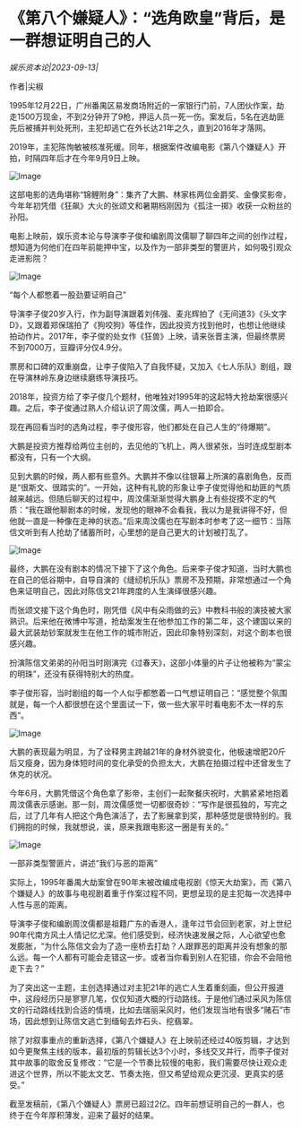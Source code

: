 # 《第八个嫌疑人》：“选角欧皇”背后，是一群想证明自己的人

*娱乐资本论|2023-09-13|*

作者|尖椒

1995年12月22日，广州番禺区易发商场附近的一家银行门前，7人团伙作案，劫走1500万现金，不到2分钟开了9枪，押运人员一死一伤。案发后，5名在逃劫匪先后被捕并判处死刑，主犯却逃亡在外长达21年之久，直到2016年才落网。

2019年，主犯陈恂敏被核准死缓。同年，根据案件改编电影《第八个嫌疑人》开拍，时隔四年后才在今年9月9日上映。

![Image](https://mmbiz.qpic.cn/mmbiz_png/3bva97Ph58sb10nrb8PmPfH7jHSPJETrVtNiaJLPXFMXOP7fV9ctQUReib4vaXPXJicIYs99NA51LEY0Bibaa8KW0w/640?wx_fmt=png)

这部电影的选角堪称“锦鲤附身”：集齐了大鹏、林家栋两位金爵奖、金像奖影帝，今年年初凭借《狂飙》大火的张颂文和暑期档刚因为《孤注一掷》收获一众粉丝的孙阳。

电影上映前，娱乐资本论与导演李子俊和编剧周汶儒聊了聊四年之间的创作过程，想知道为何他们在四年前能押中宝，以及作为一部非类型的警匪片，如何吸引观众走进影院？

![Image](https://mmbiz.qpic.cn/mmbiz_png/3bva97Ph58sAFjslscdmNnrjnuxGqh9V836QxkebVKLJBgYSLLIQ3B2GtfGayl5nSniazArKBIAPv3JTkb9wrCg/640?wx_fmt=png)

“每个人都憋着一股劲要证明自己”

导演李子俊20岁入行，作为副导演跟着刘伟强、麦兆辉拍了《无间道3》《头文字D》，又跟着郑保瑞拍了《狗咬狗》等佳作，因此投资方找到他时，也想让他继续拍动作片。2017年，李子俊的处女作《狂兽》上映，请来张晋主演，但最终票房不到7000万，豆瓣评分仅4.9分。

票房和口碑的双重崩盘，让李子俊陷入了自我怀疑，又加入《七人乐队》剧组，跟在导演林岭东身边继续磨练导演技巧。

2018年，投资方给了李子俊几个题材，他唯独对1995年的这起特大抢劫案很感兴趣。之后，李子俊通过熟人介绍认识了周汶儒，两人一拍即合。

现在再回看当时的选角过程，李子俊形容，他们都处在自己人生的“待爆期”。

大鹏是投资方推荐给两位主创的，去见他的飞机上，两人很紧张，当时连成型剧本都没有，只有一个大纲。

见到大鹏的时候，两人都有些意外。大鹏并不像以往银幕上所演的喜剧角色，反而是“很斯文、很踏实的”。一开始，这种有礼貌的形象让李子俊觉得他和劫匪的气质越来越远。但随后聊天的过程中，周汶儒渐渐觉得大鹏身上有些捉摸不定的气质：“我在跟他聊剧本的时候，发现他的眼神不会看我，我以为是我讲得不好，但他就一直是一种像在走神的状态。”后来周汶儒也在写剧本时参考了这一细节：当陈信文听到有人抢劫了储蓄所时，心里想的是自己更大的计划被打乱了。

![Image](https://mmbiz.qpic.cn/sz_mmbiz_jpg/Thf7MtZSy5Jt2FTYdFibDsbo4S7wiaDPqe6vCH0CEfYb6BicUJxOoAIM78tJp0ib4gTT8v90CTH0P6kibB5zDYaW7Lw/640?wx_fmt=jpeg)

最终，大鹏在没有剧本的情况下接下了这个角色。后来李子俊才知道，当时大鹏也在自己的低谷期中，自导自演的《缝纫机乐队》票房不及预期，非常想通过一个角色来证明自己，因此对陈信文21年跨度的人生演绎很感兴趣。

而张颂文接下这个角色时，刚凭借《风中有朵雨做的云》中教科书般的演技被大家熟识。后来他在微博中写道，抢劫案发生在他参加工作的第二年，这个建国以来的最大武装劫钞案就发生在他工作的城市附近，因此印象特别深刻，对这个剧本也很感兴趣。

扮演陈信文弟弟的孙阳当时刚演完《过春天》，这部小体量的片子让他被称为“蒙尘的明珠”，还没有获得特别大的热度。

李子俊形容，当时剧组的每一个人似乎都憋着一口气想证明自己：“感觉整个氛围就是，每一个人都很想在这个里面试一下，做一些大家平时看电影不太一样的东西”。

![Image](https://mmbiz.qpic.cn/mmbiz_png/3bva97Ph58sb10nrb8PmPfH7jHSPJETrMmfkqpYMnAMrFDIIias9Dsj2dLvMQVsHdOjOHwwFdwZGxTyx2iaiaL09g/640?wx_fmt=png)

大鹏的表现最为明显，为了诠释男主跨越21年的身材外貌变化，他极速增肥20斤后又瘦身，因为身体短时间的变化承受的负担太大，大鹏在拍摄过程中还曾发生了休克的状况。

今年6月，大鹏凭借这个角色拿了影帝，主创们一起聚餐庆祝时，大鹏紧紧地抱着周汶儒表示感谢。那一刻，周汶儒感觉一切都很奇妙：“写作是很孤独的，写完之后，过了几年有人把这个角色演活了，去了影展拿到奖，那种感觉是很特别的。我们拥抱的时候，我就想说，诶，原来我跟电影这一圈是有关的。”

![Image](https://mmbiz.qpic.cn/mmbiz_png/3bva97Ph58sAFjslscdmNnrjnuxGqh9V3NhLgFvkTm4PuCzFO2QIibVdd7EqBcAe5LEcA8ibnFBEVweGXALicROOA/640?wx_fmt=png)

一部非类型警匪片，讲述“我们与恶的距离”

实际上，1995年番禺大劫案曾在90年末被改编成电视剧《惊天大劫案》，而《第八个嫌疑人》的故事与电视剧着重于作案过程不同，更想呈现的是主犯每一次选择中人性与恶的距离。

导演李子俊和编剧周汶儒都是祖籍广东的香港人，逢年过节会回到老家，对上世纪90年代南方风土人情记忆尤深。他们感受到，经济快速发展之际，人心欲望也愈发膨胀，“为什么陈信文会为了造一座桥去打劫？人跟罪恶的距离并没有想象的那么远。每一个人都有可能会走错这一步。或者当你看到别人在犯错，你会不会陪他走下去？”

为了突出这一主题，主创选择通过对主犯21年的逃亡人生着重刻画，但公开报道中，这段经历只是寥寥几笔，仅仅知道大概的行动路线。于是他们通过采风为陈信文的行动路线找到合适的情境，比如去瑞丽采风时，他们发现当地有很多“赌石”市场，因此想到让陈信文逃亡到缅甸去炸石头、挖翡翠。

除了对叙事重点的重新选择，《第八个嫌疑人》在上映前还经过40版剪辑，才达到如今更聚焦主线的版本，最初版的剪辑长达3个小时，多线交叉并行，而李子俊对其中故事的取舍反复修改：“它是一个节奏比较慢的电影，我们需要尽快让观众走进这个世界，所以不能太文艺、节奏太拖，但又希望给观众更沉浸、更真实的感受。”

截至发稿前，《第八个嫌疑人》票房已超过2亿。四年前想证明自己的一群人，也终于在今年厚积薄发，迎来了最好的结果。

